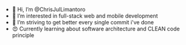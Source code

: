 - 👋 Hi, I’m @ChrisJulLimantoro
- 👀 I’m interested in full-stack web and mobile development
- 🌱 I’m striving to get better every single commit i've done
- 😍 Currently learning about software architecture and CLEAN code principle

<!---
ChrisJulLimantoro/ChrisJulLimantoro is a ✨ special ✨ repository because its `README.md` (this file) appears on your GitHub profile.
You can click the Preview link to take a look at your changes.
--->
